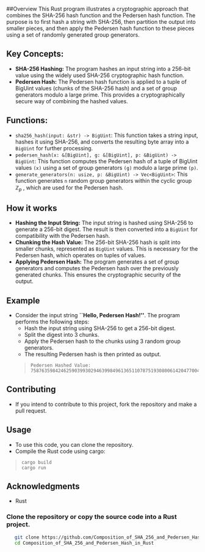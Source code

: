 ##Overview
This Rust program illustrates a cryptographic approach that combines the SHA-256 hash function and the Pedersen hash function. The purpose is to first hash a string with SHA-256, then partition the output into smaller pieces, and then apply the Pedersen hash function to these pieces using a set of randomly generated group generators.
## Key Concepts:
- **SHA-256 Hashing:** The program hashes an input string into a 256-bit value using the widely used SHA-256 cryptographic hash function.
- **Pedersen Hash:** The Pedersen hash function is applied to a tuple of BigUint values (chunks of the SHA-256 hash) and a set of group generators modulo a large prime. This provides a cryptographically secure way of combining the hashed values.
## Functions:
- `sha256_hash(input: &str) -> BigUint`: This function takes a string input, hashes it using SHA-256, and converts the resulting byte array into a `BigUint` for further processing.
- `pedersen_hash(x: &[BigUint], g: &[BigUint], p: &BigUint) -> BigUint`: This function computes the Pedersen hash of a tuple of BigUint values `(x)` using a set of group generators `(g)` modulo a large prime `(p)`.
- `generate_generators(n: usize, p: &BigUint) -> Vec<BigUint>`: This function generates `n` random group generators within the cyclic group $\mathbb{Z}_p$ , which are used for the Pedersen hash.
## How it works
- **Hashing the Input String:** The input string is hashed using SHA-256 to generate a 256-bit digest. The result is then converted into a `BigUint` for compatibility with the Pedersen hash.
- **Chunking the Hash Value:** The 256-bit SHA-256 hash is split into smaller chunks, represented as `BigUint` values. This is necessary for the Pedersen hash, which operates on tuples of values.
- **Applying Pedersen Hash:** The program generates a set of group generators and computes the Pedersen hash over the previously generated chunks. This ensures the cryptographic security of the output.
## Example
- Consider the input string **``Hello, Pedersen Hash!''**. The program performs the following steps:
   - Hash the input string using SHA-256 to get a 256-bit digest.
   - Split the digest into 3 chunks.
   - Apply the Pedersen hash to the chunks using 3 random group generators.
   - The resulting Pedersen hash is then printed as output.
   >```
   >Pedersen Hashed Value: 75876359842462590399302946399849613651107875193080061420477004440640716125988  
## Contributing
  - If you intend to contribute to this project, fork the repository and make a pull request.

## Usage
- To use this code, you can clone the repository.
- Compile the Rust code using cargo:
>```
>cargo build
>cargo run

## Acknowledgments
- Rust
### Clone the repository or copy the source code into a Rust project.
```bash
   git clone https://github.com/Composition_of_SHA_256_and_Pedersen_Hash_in_Rust.git
   cd Composition_of_SHA_256_and_Pedersen_Hash_in_Rust
